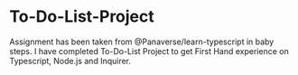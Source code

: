 # To-Do-List-Project
 Assignment has been taken from @Panaverse/learn-typescript in baby steps. I have completed To-Do-List Project to get First Hand experience on Typescript, Node.js and Inquirer.

